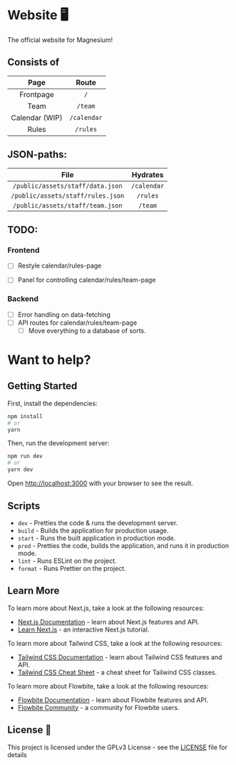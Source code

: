 # Website 🖥️

The official website for Magnesium!

## Consists of

| Page | Route |
| :----: | :-: |
| Frontpage | `/` |
| Team | `/team` |
| Calendar (WIP) | `/calendar` |
| Rules | `/rules` |

## JSON-paths:
| File | Hydrates |
| :----: | :-: |
| `/public/assets/staff/data.json` | `/calendar` |
| `/public/assets/staff/rules.json` | `/rules` |
| `/public/assets/staff/team.json` | `/team` |

## TODO:


### Frontend
- [ ]  Restyle calendar/rules-page

- [ ]  Panel for controlling calendar/rules/team-page

### Backend
- [ ]  Error handling on data-fetching
- [ ]  API routes for calendar/rules/team-page
     - [ ]  Move everything to a database of sorts.

# Want to help?
## Getting Started

First, install the dependencies:

```bash
npm install
# or
yarn
```

Then, run the development server:

```bash
npm run dev
# or
yarn dev
```

Open [http://localhost:3000](http://localhost:3000) with your browser to see the result.

## Scripts

- `dev` - Pretties the code & runs the development server.
- `build` - Builds the application for production usage.
- `start` - Runs the built application in production mode.
- `prod` - Pretties the code, builds the application, and runs it in production mode.
- `lint` - Runs ESLint on the project.
- `format` - Runs Prettier on the project.

## Learn More

To learn more about Next.js, take a look at the following resources:

- [Next.js Documentation](https://nextjs.org/docs) - learn about Next.js features and API.
- [Learn Next.js](https://nextjs.org/learn) - an interactive Next.js tutorial.

To learn more about Tailwind CSS, take a look at the following resources:

- [Tailwind CSS Documentation](https://tailwindcss.com/docs) - learn about Tailwind CSS features and API.
- [Tailwind CSS Cheat Sheet](https://nerdcave.com/tailwind-cheat-sheet) - a cheat sheet for Tailwind CSS classes.

To learn more about Flowbite, take a look at the following resources:

- [Flowbite Documentation](https://flowbite.com/docs) - learn about Flowbite features and API.
- [Flowbite Community](https://community.flowbite.com) - a community for Flowbite users.

## License 📜

This project is licensed under the GPLv3 License - see the [LICENSE](LICENSE) file for details
